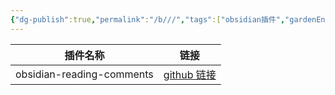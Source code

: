 ```yaml
---
{"dg-publish":true,"permalink":"/b///","tags":["obsidian插件","gardenEntry"]}
---
```



| 插件名称                  | 链接                                                               |
| ------------------------- | ------------------------------------------------------------------ |
|obsidian-reading-comments|[github 链接](https://github.com/BumbrT/obsidian-reading-comments)|



